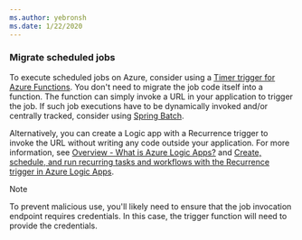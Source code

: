 ```yaml
---
ms.author: yebronsh
ms.date: 1/22/2020
---
```


### Migrate scheduled jobs

To execute scheduled jobs on Azure, consider using a [Timer trigger for Azure Functions](/azure/azure-functions/functions-bindings-timer). You don't need to migrate the job code itself into a function. The function can simply invoke a URL in your application to trigger the job. If such job executions have to be dynamically invoked and/or centrally tracked, consider using [Spring Batch](https://spring.io/projects/spring-batch).

Alternatively, you can create a Logic app with a Recurrence trigger to invoke the URL without writing any code outside your application. For more information, see [Overview - What is Azure Logic Apps?](/azure/logic-apps/logic-apps-overview) and [Create, schedule, and run recurring tasks and workflows with the Recurrence trigger in Azure Logic Apps](/azure/connectors/connectors-native-recurrence).

> [!NOTE]
> To prevent malicious use, you'll likely need to ensure that the job invocation endpoint requires credentials. In this case, the trigger function will need to provide the credentials.
